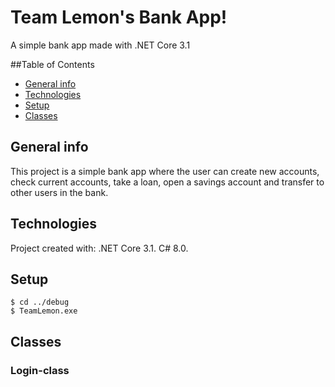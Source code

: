 # Team Lemon's Bank App!
A simple bank app made with .NET Core 3.1

##Table of Contents
* [General info](#general-info)
* [Technologies](#technologies)
* [Setup](#setup)
* [Classes](#classes)

## General info
This project is a simple bank app where the user can create new accounts, check current accounts,
take a loan, open a savings account and transfer to other users in the bank.

## Technologies
Project created with:
.NET Core 3.1.
C# 8.0.

## Setup

```
$ cd ../debug
$ TeamLemon.exe
```

## Classes
### Login-class

